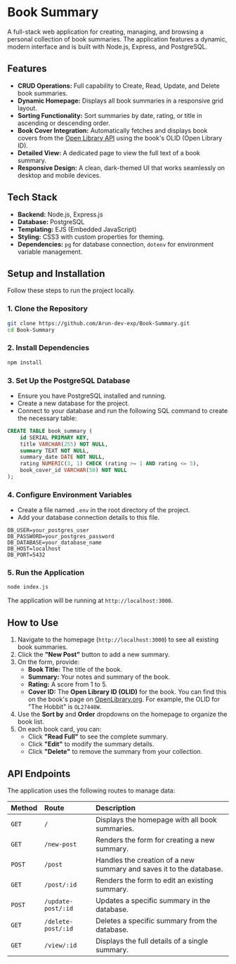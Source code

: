 # Book Summary

A full-stack web application for creating, managing, and browsing a personal collection of book summaries. The application features a dynamic, modern interface and is built with Node.js, Express, and PostgreSQL.

## Features

-   **CRUD Operations:** Full capability to Create, Read, Update, and Delete book summaries.
-   **Dynamic Homepage:** Displays all book summaries in a responsive grid layout.
-   **Sorting Functionality:** Sort summaries by date, rating, or title in ascending or descending order.
-   **Book Cover Integration:** Automatically fetches and displays book covers from the [Open Library API](https://openlibrary.org/dev/docs/api/covers) using the book's OLID (Open Library ID).
-   **Detailed View:** A dedicated page to view the full text of a book summary.
-   **Responsive Design:** A clean, dark-themed UI that works seamlessly on desktop and mobile devices.

## Tech Stack

-   **Backend:** Node.js, Express.js
-   **Database:** PostgreSQL
-   **Templating:** EJS (Embedded JavaScript)
-   **Styling:** CSS3 with custom properties for theming.
-   **Dependencies:** `pg` for database connection, `dotenv` for environment variable management.

## Setup and Installation

Follow these steps to run the project locally.

### 1. Clone the Repository

```bash
git clone https://github.com/Arun-dev-exp/Book-Summary.git
cd Book-Summary
```

### 2. Install Dependencies

```bash
npm install
```

### 3. Set Up the PostgreSQL Database

-   Ensure you have PostgreSQL installed and running.
-   Create a new database for the project.
-   Connect to your database and run the following SQL command to create the necessary table:

```sql
CREATE TABLE book_summary (
    id SERIAL PRIMARY KEY,
    title VARCHAR(255) NOT NULL,
    summary TEXT NOT NULL,
    summary_date DATE NOT NULL,
    rating NUMERIC(3, 1) CHECK (rating >= 1 AND rating <= 5),
    book_cover_id VARCHAR(50) NOT NULL
);
```

### 4. Configure Environment Variables

-   Create a file named `.env` in the root directory of the project.
-   Add your database connection details to this file.

```env
DB_USER=your_postgres_user
DB_PASSWORD=your_postgres_password
DB_DATABASE=your_database_name
DB_HOST=localhost
DB_PORT=5432
```

### 5. Run the Application

```bash
node index.js
```

The application will be running at `http://localhost:3000`.

## How to Use

1.  Navigate to the homepage (`http://localhost:3000`) to see all existing book summaries.
2.  Click the **"New Post"** button to add a new summary.
3.  On the form, provide:
    *   **Book Title:** The title of the book.
    *   **Summary:** Your notes and summary of the book.
    *   **Rating:** A score from 1 to 5.
    *   **Cover ID:** The **Open Library ID (OLID)** for the book. You can find this on the book's page on [OpenLibrary.org](https://openlibrary.org). For example, the OLID for "The Hobbit" is `OL27448W`.
4.  Use the **Sort by** and **Order** dropdowns on the homepage to organize the book list.
5.  On each book card, you can:
    *   Click **"Read Full"** to see the complete summary.
    *   Click **"Edit"** to modify the summary details.
    *   Click **"Delete"** to remove the summary from your collection.

## API Endpoints

The application uses the following routes to manage data:

| Method | Route                  | Description                                                        |
| :----- | :--------------------- | :----------------------------------------------------------------- |
| `GET`  | `/`                    | Displays the homepage with all book summaries.                     |
| `GET`  | `/new-post`            | Renders the form for creating a new summary.                       |
| `POST` | `/post`                | Handles the creation of a new summary and saves it to the database. |
| `GET`  | `/post/:id`            | Renders the form to edit an existing summary.                      |
| `POST` | `/update-post/:id`     | Updates a specific summary in the database.                        |
| `GET`  | `/delete-post/:id`     | Deletes a specific summary from the database.                      |
| `GET`  | `/view/:id`            | Displays the full details of a single summary.                     |
